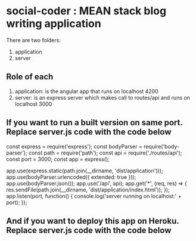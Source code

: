 # social-coder :  MEAN stack blog writing application

There are two folders:

1) application
2) server

## Role of each

1) application: is the angular app that runs on localhost 4200
2) server: is an express server which makes call to routes/api and runs on localhost 3000

## If you want to run a built version on same port. Replace server.js code with the code below

const express = require('express');
const bodyParser = require('body-parser');
const path = require('path');
const api = require('./routes/api');
const port = 3000;
const app = express();

app.use(express.static(path.join(__dirname, 'dist/application')));
app.use(bodyParser.urlencoded({ extended: true }));
app.use(bodyParser.json());
app.use('/api', api);
app.get('*', (req, res) => {
    res.sendFile(path.join(__dirname, 'dist/application/index.html'));
});
app.listen(port, function() {
    console.log('server running on localhost:' + port);
});

## And if you want to deploy this app on Heroku. Replace server.js code with the code below
